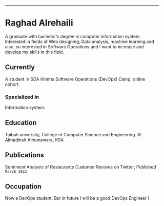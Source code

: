 ---
# Raghad Alrehaili
A graduate with bachelor’s degree in computer information system. Interested in fields of Web designing, Data analysis, machine learning and also, so interested in Software Operations and I want to increase and develop my skills in this field.

## Currently

A student in SDA Himma Software Operations (DevOps) Camp, online cohort.

### Specialized in

Information system.

## Education

Taibah university, College of Computer Science and Engineering. At Almadinah Almunawara, KSA

## Publications

Sentiment Analysis of Restaurants Customer Reviews on Twitter, Published `March 2022`


## Occupation

Now a DevOps student. But in future I will be a good DevOps Engineer !

<!-- ### Footer

Last updated: June 2022 -->
